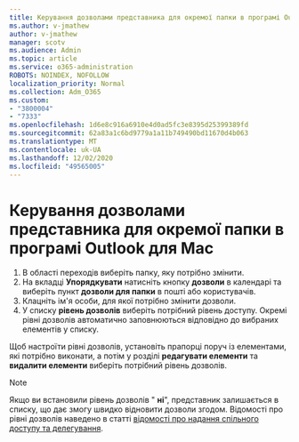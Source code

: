 ```yaml
---
title: Керування дозволами представника для окремої папки в програмі Outlook для Mac
ms.author: v-jmathew
author: v-jmathew
manager: scotv
ms.audience: Admin
ms.topic: article
ms.service: o365-administration
ROBOTS: NOINDEX, NOFOLLOW
localization_priority: Normal
ms.collection: Adm_O365
ms.custom:
- "3800004"
- "7333"
ms.openlocfilehash: 1d6e8c916a6910e4d0ad5fc3e8395d25399389fd
ms.sourcegitcommit: 62a83a1c6bd9779a1a11b749490bd11670d4b063
ms.translationtype: MT
ms.contentlocale: uk-UA
ms.lasthandoff: 12/02/2020
ms.locfileid: "49565005"
---
```

# <a name="manage-delegate-permissions-for-a-single-folder-in-outlook-for-mac"></a>Керування дозволами представника для окремої папки в програмі Outlook для Mac

1. В області переходів виберіть папку, яку потрібно змінити.
2. На вкладці **Упорядкувати** натисніть кнопку **дозволи** в календарі та виберіть пункт **дозволи для папки** в пошті або користувачів.
3. Клацніть ім'я особи, для якої потрібно змінити дозволи.
4. У списку **рівень дозволів** виберіть потрібний рівень доступу. Окремі рівні дозволів автоматично заповнюються відповідно до вибраних елементів у списку.

Щоб настроїти рівні дозволів, установіть прапорці поруч із елементами, які потрібно виконати, а потім у розділі **редагувати елементи** та **видалити елементи** виберіть потрібний рівень дозволів.

> [!NOTE]
> Якщо ви встановили рівень дозволів " **ні**", представник залишається в списку, що дає змогу швидко відновити дозволи згодом. Відомості про рівні дозволів наведено в статті [відомості про надання спільного доступу та делегування](https://support.microsoft.com/office/options-for-sharing-and-delegating-folders-in-outlook-for-mac-480d8054-68ce-4150-ba1e-b9b7f2fc4ce5).
